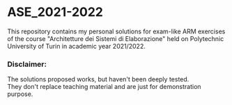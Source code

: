 # ASE_2021-2022

This repository contains my personal solutions for exam-like ARM exercises of the course "Architetture dei Sistemi di Elaborazione" held on Polytechnic University of Turin in academic year 2021/2022.

### Disclaimer:
The solutions proposed works, but haven't been deeply tested. <br/>They don't replace teaching material and are just for demonstration purpose.
